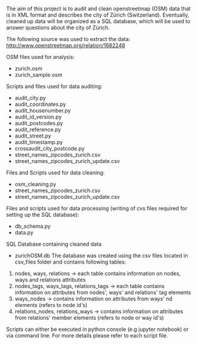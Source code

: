 
The aim of this project is to audit and clean openstreetmap (OSM) data that is in XML format and describes the city of Zürich (Switzerland). Eventually, cleaned up data will be organized as a SQL database, which will be used to answer questions about the city of Zürich.

The following source was used to extract the data:
http://www.openstreetmap.org/relation/1682248

OSM files used for analysis:
- zurich.osm
- zurich_sample.osm

Scripts and files used for data auditing:
- audit_city.py
- audit_coordinates.py
- audit_housenumber.py
- audit_id_version.py
- audit_postcodes.py
- audit_reference.py
- audit_street.py
- audit_timestamp.py
- crossaudit_city_postcode.py
- street_names_zipcodes_zurich.csv
- street_names_zipcodes_zurich_update.csv

Files and Scripts used for data cleaning:
- osm_cleaning.py
- street_names_zipcodes_zurich.csv
- street_names_zipcodes_zurich_update.csv

Files and scripts used for data processing  (writing of cvs files required for setting up the SQL database):
- db_schema.py
- data.py

SQL Database containing cleaned data
- zurichOSM.db
The database was created using the csv files located in csv_files folder and contains following tables:
1. nodes, ways, relations
-> each table contains information on nodes, ways and relations attributes
2. nodes_tags, ways_tags, relations_tags
-> each table contains information on attributes from nodes', ways' and relations' tag elements
3. ways_nodes
-> contains information on attributes from ways' nd elements (refers to node id's)
4. relations_nodes, relations_ways
-> contains information on attributes from relations' member elements (refers to node or way id's)


Scripts can either be executed in python console (e.g jupyter notebook) or via command line. For more details please refer to each script file.
